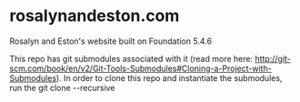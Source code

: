 rosalynandeston.com
=====================

Rosalyn and Eston's website built on Foundation 5.4.6

This repo has git submodules associated with it (read more here: http://git-scm.com/book/en/v2/Git-Tools-Submodules#Cloning-a-Project-with-Submodules).  In order to clone this repo and instantiate the submodules, run the git clone --recursive <url for this repo>